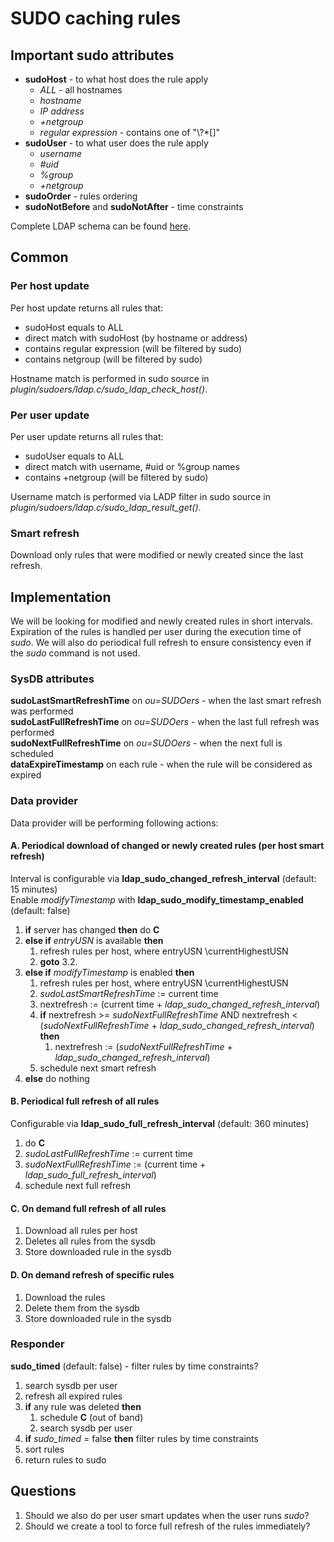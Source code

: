 # SUDO caching rules

## Important sudo attributes

  - **sudoHost** - to what host does the rule apply
    - *ALL* - all hostnames
    - *hostname*
    - *IP address*
    - *+netgroup*
    - *regular expression* - contains one of "\\?\*[]"
  - **sudoUser** - to what user does the rule apply
    - *username*
    - *\#uid*
    - *%group*
    - *+netgroup*
  - **sudoOrder** - rules ordering
  - **sudoNotBefore** and **sudoNotAfter** - time constraints

Complete LDAP schema can be found [here](http://www.gratisoft.us/sudo/man/1.8.4/sudoers.ldap.man.html).

## Common

### Per host update

Per host update returns all rules that:

  - sudoHost equals to ALL
  - direct match with sudoHost (by hostname or address)
  - contains regular expression (will be filtered by sudo)
  - contains netgroup (will be filtered by sudo)

Hostname match is performed in sudo source in *plugin/sudoers/ldap.c/sudo_ldap_check_host()*.

### Per user update

Per user update returns all rules that:

  - sudoUser equals to ALL
  - direct match with username, \#uid or %group names
  - contains +netgroup (will be filtered by sudo)

Username match is performed via LADP filter in sudo source in *plugin/sudoers/ldap.c/sudo_ldap_result_get()*.

### Smart refresh

Download only rules that were modified or newly created since the last refresh.

## Implementation

We will be looking for modified and newly created rules in short intervals. Expiration of the rules is handled per user during the execution time of *sudo*. We will also do periodical full refresh to ensure consistency even if the *sudo* command is not used.

### SysDB attributes

**sudoLastSmartRefreshTime** on *ou=SUDOers* - when the last smart refresh was performed  
**sudoLastFullRefreshTime** on *ou=SUDOers* - when the last full refresh was performed  
**sudoNextFullRefreshTime** on *ou=SUDOers* - when the next full is scheduled  
**dataExpireTimestamp** on each rule - when the rule will be considered as expired

### Data provider

Data provider will be performing following actions:

#### A. Periodical download of changed or newly created rules (per host smart refresh)

Interval is configurable via **ldap_sudo_changed_refresh_interval** (default: 15 minutes)  
Enable *modifyTimestamp* with **ldap_sudo_modify_timestamp_enabled** (default: false)

1.  **if** server has changed **then** do **C**
2.  **else if** *entryUSN* is available **then**
    1.  refresh rules per host, where entryUSN \currentHighestUSN
    2.  **goto** 3.2.
3.  **else if** *modifyTimestamp* is enabled **then**
    1.  refresh rules per host, where entryUSN \currentHighestUSN
    2.  *sudoLastSmartRefreshTime* := current time
    3.  nextrefresh := (current time + *ldap_sudo_changed_refresh_interval*)
    4.  **if** nextrefresh \>= *sudoNextFullRefreshTime* AND nextrefresh \< (*sudoNextFullRefreshTime* + *ldap_sudo_changed_refresh_interval*) **then**
        1.  nextrefresh := (*sudoNextFullRefreshTime* + *ldap_sudo_changed_refresh_interval*)
    5.  schedule next smart refresh
4.  **else** do nothing

#### B. Periodical full refresh of all rules

Configurable via **ldap_sudo_full_refresh_interval** (default: 360 minutes)

1.  do **C**
2.  *sudoLastFullRefreshTime* := current time
3.  *sudoNextFullRefreshTime* := (current time + *ldap_sudo_full_refresh_interval*)
4.  schedule next full refresh

#### C. On demand full refresh of all rules

1.  Download all rules per host
2.  Deletes all rules from the sysdb
3.  Store downloaded rule in the sysdb

#### D. On demand refresh of specific rules

1.  Download the rules
2.  Delete them from the sysdb
3.  Store downloaded rule in the sysdb

### Responder

**sudo_timed** (default: false) - filter rules by time constraints?

1.  search sysdb per user
2.  refresh all expired rules
3.  **if** any rule was deleted **then**
    1.  schedule **C** (out of band)
    2.  search sysdb per user
4.  **if** *sudo_timed* = false **then** filter rules by time constraints
5.  sort rules
6.  return rules to sudo

## Questions

1.  Should we also do per user smart updates when the user runs *sudo*?
2.  Should we create a tool to force full refresh of the rules immediately?
